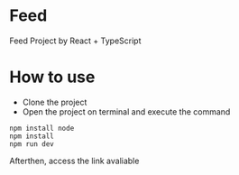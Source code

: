 # Feed
Feed Project by React + TypeScript

# How to use
- Clone the project
- Open the project on terminal and execute the command
```
npm install node
npm install
npm run dev
```
Afterthen, access the link avaliable
